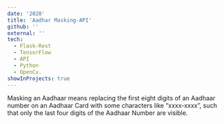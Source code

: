 ```yaml
---
date: '2020'
title: 'Aadhar Masking-API'
github: ''
external: ''
tech:
  - Flask-Rest 
  - TensorFlow 
  - API 
  - Python 
  - OpenCv.
showInProjects: true
---
```


Masking an Aadhaar means replacing the first eight digits of an Aadhaar number on an Aadhaar Card with some characters like “xxxx-xxxx”, such that only the last four digits of the Aadhaar Number are visible.
